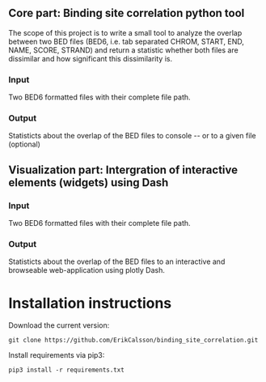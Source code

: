 ## Core part: Binding site correlation python tool
The scope of this project is to write a small tool to analyze the overlap between two BED files (BED6, i.e. tab separated CHROM, START, END, NAME, SCORE, STRAND) and return a statistic whether both files are dissimilar and how significant this dissimilarity is.

### Input

Two BED6 formatted files with their complete file path.

### Output

Statisticts about the overlap of the BED files to console -- or to a given file (optional)

## Visualization part: Intergration of interactive elements (widgets) using Dash

### Input

Two BED6 formatted files with their complete file path.

### Output

Statisticts about the overlap of the BED files to an interactive and browseable web-application using plotly Dash. 


# Installation instructions

Download the current version:
```
git clone https://github.com/ErikCalsson/binding_site_correlation.git
```

Install requirements via pip3:
```
pip3 install -r requirements.txt
```
